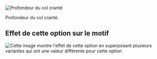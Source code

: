![Profondeur du col cranté](collarnotchdepth.svg)

Profondeur du col cranté.

## Effet de cette option sur le motif

![Cette image montre l'effet de cette option en superposant plusieurs variantes qui ont une valeur différente pour cette option](jaeger_collarnotchdepth_sample.svg "Effet de cette option sur le motif")
